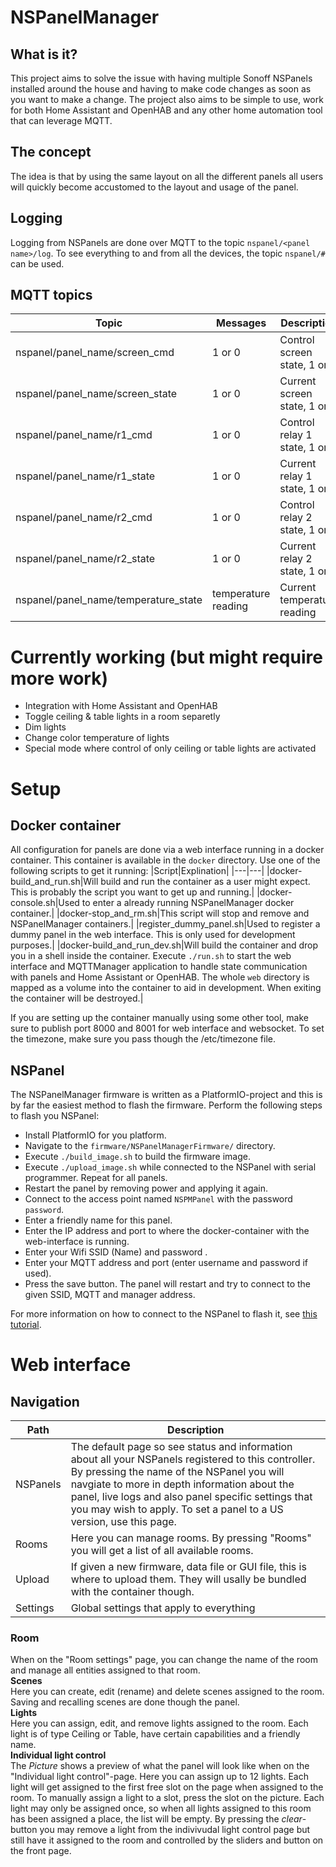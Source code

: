 # NSPanelManager
## What is it?
This project aims to solve the issue with having multiple Sonoff NSPanels installed around the house and having to make code changes as soon as you want to make a change. The project also aims to be simple to use, work for both Home Assistant and OpenHAB and any other home automation tool that can leverage MQTT.

## The concept
The idea is that by using the same layout on all the different panels all users will quickly become accustomed to the layout and usage of the panel.

## Logging
Logging from NSPanels are done over MQTT to the topic `nspanel/<panel name>/log`. To see everything to and from all the devices, the topic `nspanel/#` can be used.

## MQTT topics
|Topic|Messages|Description|
|---|---|---|
|nspanel/panel_name/screen_cmd| 1 or 0 |Control screen state, 1 or 0|
|nspanel/panel_name/screen_state| 1 or 0 |Current screen state, 1 or 0|
|nspanel/panel_name/r1_cmd| 1 or 0 |Control relay 1 state, 1 or 0|
|nspanel/panel_name/r1_state| 1 or 0 |Current relay 1 state, 1 or 0|
|nspanel/panel_name/r2_cmd| 1 or 0 |Control relay 2 state, 1 or 0|
|nspanel/panel_name/r2_state| 1 or 0 |Current relay 2 state, 1 or 0|
|nspanel/panel_name/temperature_state| temperature reading |Current temperature reading|

# Currently working (but might require more work)
* Integration with Home Assistant and OpenHAB
* Toggle ceiling & table lights in a room separetly
* Dim lights
* Change color temperature of lights
* Special mode where control of only ceiling or table lights are activated

# Setup
## Docker container
All configuration for panels are done via a web interface running in a docker container. This container is available in the `docker` directory. Use one of the following scripts to get it running:
|Script|Explination|
|---|---|
|docker-build_and_run.sh|Will build and run the container as a user might expect. This is probably the script you want to get up and running.|
|docker-console.sh|Used to enter a already running NSPanelManager docker container.|
|docker-stop_and_rm.sh|This script will stop and remove and NSPanelManager containers.|
|register_dummy_panel.sh|Used to register a dummy panel in the web interface. This is only used for development purposes.|
|docker-build_and_run_dev.sh|Will build the container and drop you in a shell inside the container. Execute `./run.sh` to start the web interface and MQTTManager application to handle state communication with panels and Home Assistant or OpenHAB. The whole `web` directory is mapped as a volume into the container to aid in development. When exiting the container will be destroyed.|

If you are setting up the container manually using some other tool, make sure to publish port 8000 and 8001 for web interface and websocket. To set the timezone, make sure you pass though the /etc/timezone file.

## NSPanel
The NSPanelManager firmware is written as a PlatformIO-project and this is by far the easiest method to flash the firmware. Perform the following steps to flash you NSPanel:
* Install PlatformIO for you platform.
* Navigate to the `firmware/NSPanelManagerFirmware/` directory.
* Execute `./build_image.sh` to build the firmware image.
* Execute `./upload_image.sh` while connected to the NSPanel with serial programmer. Repeat for all panels.
* Restart the panel by removing power and applying it again.
* Connect to the access point named `NSPMPanel` with the password `password`.
* Enter a friendly name for this panel.
* Enter the IP address and port to where the docker-container with the web-interface is running.
* Enter your Wifi SSID (Name) and password .
* Enter your MQTT address and port (enter username and password if used).
* Press the save button. The panel will restart and try to connect to the given SSID, MQTT and manager address.

For more information on how to connect to the NSPanel to flash it, see [this tutorial](https://www.youtube.com/watch?v=sCrdiCzxMOQ).

# Web interface
## Navigation
|Path|Description|
|----|----|
|NSPanels|The default page so see status and information about all your NSPanels registered to this controller. By pressing the name of the NSPanel you will navgiate to more in depth information about the panel, live logs and also panel specific settings that you may wish to apply. To set a panel to a US version, use this page.|
|Rooms|Here you can manage rooms. By pressing "Rooms" you will get a list of all available rooms.|
|Upload|If given a new firmware, data file or GUI file, this is where to upload them. They will usally be bundled with the container though.|
|Settings|Global settings that apply to everything|

### Room
When on the "Room settings" page, you can change the name of the room and manage all entities assigned to that room.  
**Scenes**  
Here you can create, edit (rename) and delete scenes assigned to the room. Saving and recalling scenes are done though the panel.  
**Lights**  
Here you can assign, edit, and remove lights assigned to the room. Each light is of type Ceiling or Table, have certain capabilities and a friendly name.  
**Individual light control**  
The *Picture* shows a preview of what the panel will look like when on the "Individual light control"-page. Here you can assign up to 12 lights. Each light will get assigned to the first free slot on the page when assigned to the room. To manually assign a light to a slot, press the slot on the picture. Each light may only be assigned once, so when all lights assigned to this room has been assigned a place, the list will be empty. By pressing the *clear*-button you may remove a light from the indivivudal light control page but still have it assigned to the room and controlled by the sliders and button on the front page.
